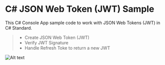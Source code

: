 C# JSON Web Token (JWT) Sample
===================

This C# Console App sample code to work with JSON Web Tokens (JWT) in C# Standard. 

> - Create JSON Web Token (JWT)
> - Verify JWT Signature
> - Handle Refresh Toke to return a new JWT

![Alt text](http://blog.regencysoftware.com/image.axd?picture=/2016/JWT.png "Optional title")
